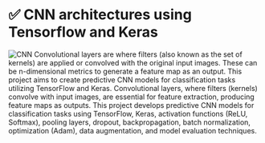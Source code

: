 # ✅️ CNN architectures using Tensorflow and Keras
![CNN](https://images.prismic.io/encord/52bcd8ad-b25a-4225-ba5d-6b3f6a97e424_CNN+timeline.png?auto=compress,format)
Convolutional layers are where filters (also known as the set of kernels) are applied or convolved with the original input images. These can be n-dimensional metrics to generate a feature map as an output.
This project aims to create predictive CNN models for classification tasks utilizing TensorFlow and Keras. Convolutional layers, where filters (kernels) convolve with input images, are essential for feature extraction, producing feature maps as outputs. This project develops predictive CNN models for classification tasks using TensorFlow, Keras, activation functions (ReLU, Softmax), pooling layers, dropout, backpropagation, batch normalization, optimization (Adam), data augmentation, and model evaluation techniques.

